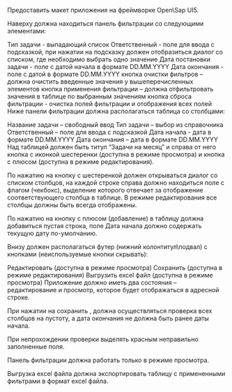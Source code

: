 Предоставить макет приложения на фреймворке Open\Sap UI5.

Наверху должна находиться панель фильтрации со следующими элементами:

Тип задачи - выпадающий список
Ответственный - поле для ввода с подсказкой, при нажатии на подсказку должен отобразиться диалог со списком, где необходимо выбрать одно значение
Дата постановки задачи - поле с датой начала в формате DD.MM.YYYY 
Дата окончания - поле с датой в формате DD.MM.YYYY
кнопка очистки фильтров – должна очистить введенные значения у вышеперечисленных элементов
кнопка применения фильтрации – должна отфильтровать значения в таблице по выбранным значениям
кнопка сброса фильтрации - очистка полей фильтрации и отображения всех полей
Ниже панели фильтрации должна располагаться таблица со столбцами:

Название задачи – свободный ввод
Тип задачи – выбор из справочника
Ответственный – поле для ввода с подсказкой
Дата начала -  дата в формате DD.MM.YYYY
Дата окончания – дата в формате DD.MM.YYYY
Над таблицей должен быть титул “Задачи на месяц” и справа от него кнопка с иконкой шестеренки (доступна в режиме просмотра) и кнопка с плюсом (доступна в режиме редактирования).

По нажатию на кнопку с шестеренкой должен открываться диалог со списком столбцов, на каждой строке справа должно находиться поле с флагом (чекбокс), выделение которого отвечает за отображение соответствующего столбца в таблице. В режиме редактирования все столбцы должны быть всегда отображены.

По нажатию на кнопку с плюсом (добавление) в таблицу должна добавиться пустая строка, поле Дата начала должно содержать текущую дату по-умолчанию.

Внизу должен располагаться футер (нижний колонтитул\подвал) с кнопками (неиспользуемые кнопки скрывать):

Редактировать (доступна в режиме просмотра)
Сохранить (доступна в режиме редактирования)
Выгрузить excel файл (доступна в режиме просмотра)
Приложение должно иметь два состояния – редактирование и просмотр, которое будет отображаться в адресной строке. 

При нажатии на сохранить , должна осуществляться проверка всех столбцов на пустоту, а дата окончания не должна быть ранее даты начала.

 При непрохождении проверки выделять красным неправильно заполненные поля. 

Панель фильтрации должна работать только в режиме просмотра. 

Выгрузка excel файла должна экспортировать таблицу c примененными фильтрами в формат excel файла.